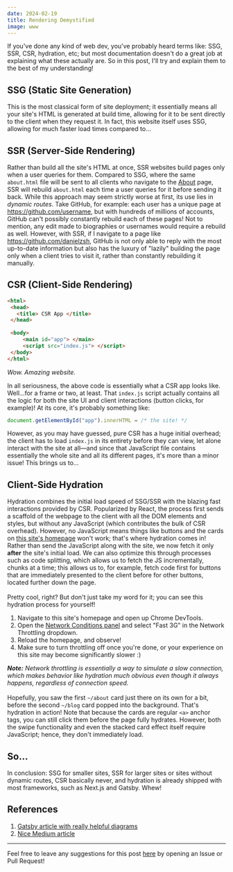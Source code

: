 ```yaml
---
date: 2024-02-19 
title: Rendering Demystified
image: www
---
```

If you've done any kind of web dev, you've probably heard terms like: SSG, SSR, CSR, hydration, etc; but most documentation doesn't do a great job at explaining what these actually are. So in this post, I'll try and explain them to the best of my understanding!
## SSG (Static Site Generation)
This is the most classical form of site deployment; it essentially means all your site's HTML is generated at build time, allowing for it to be sent directly to the client when they request it. In fact, this website itself uses SSG, allowing for much faster load times compared to...
## SSR (Server-Side Rendering)
Rather than build all the site's HTML at once, SSR websites build pages only when a user queries for them. Compared to SSG, where the same `about.html` file will be sent to all clients who navigate to the [About](/about) page, SSR will rebuild `about.html` each time a user queries for it before sending it back. While this approach may seem strictly worse at first, its use lies in *dynamic routes*. Take GitHub, for example: each user has a unique page at https://github.com/username, but with hundreds of millions of accounts, GitHub can't possibly constantly rebuild each of these pages! Not to mention, any edit made to biographies or usernames would require a rebuild as well. However, with SSR, if I navigate to a page like https://github.com/danielzsh, GitHub is not only able to reply with the most up-to-date information but also has the luxury of "lazily" building the page only when a client tries to visit it, rather than constantly rebuilding it manually.
## CSR (Client-Side Rendering)
```html
<html>
 <head>
   <title> CSR App </title>
 </head>
 
 <body>
     <main id="app"> </main>
     <script src="index.js"> </script>
 </body>
</html>
```
*Wow. Amazing website.*

In all seriousness, the above code is essentially what a CSR app looks like. Well...for a frame or two, at least. That `index.js` script actually contains all the logic for both the site UI and client interactions (button clicks, for example)! At its core, it's probably something like: 
```js
document.getElementById("app").innerHTML = /* the site! */
```
However, as you may have guessed, pure CSR has a huge initial overhead; the client has to load `index.js` in its entirety before they can view, let alone interact with the site at all&mdash;and since that JavaScript file contains essentially the whole site and all its different pages, it's more than a minor issue! This brings us to...

## Client-Side Hydration
Hydration combines the initial load speed of SSG/SSR with the blazing fast interactions provided by CSR. Popularized by React, the process first sends a scaffold of the webpage to the client with all the DOM elements and styles, but without any JavaScript (which contributes the bulk of CSR overhead). However, no JavaScript means things like buttons and the cards on [this site's homepage](/) won't work; that's where hydration comes in! Rather than send the JavaScript along with the site, we now fetch it only **after** the site's initial load. We can also optimize this through processes such as code splitting, which allows us to fetch the JS incrementally, chunks at a time; this allows us to, for example, fetch code first for buttons that are immediately presented to the client before for other buttons, located further down the page. 
<br><br>
Pretty cool, right? But don't just take my word for it; you can see this hydration process for yourself! 
1. Navigate to this site's homepage and open up Chrome DevTools.
2. Open the [Network Conditions panel](https://developer.chrome.com/docs/devtools/device-mode/override-user-agent) and select "Fast 3G" in the Network Throttling dropdown.
3. Reload the homepage, and observe!
4. Make sure to turn throttling off once you're done, or your experience on this site may become significantly slower :)

***Note:** Network throttling is essentially a way to simulate a slow connection, which makes behavior like hydration much obvious even though it always happens, regardless of connection speed.*
<br><br>
Hopefully, you saw the first `~/about` card just there on its own for a bit, before the second `~/blog` card popped into the background. That's hydration in action! Note that because the cards are regular `<a>` anchor tags, you can still click them before the page fully hydrates. However, both the swipe functionality and even the stacked card effect itself require JavaScript; hence, they don't immediately load.

## So...
In conclusion: SSG for smaller sites, SSR for larger sites or sites without dynamic routes, CSR basically never, and hydration is already shipped with most frameworks, such as Next.js and Gatsby. Whew!

## References
1. [Gatsby article with really helpful diagrams](https://www.gatsbyjs.com/blog/choosing-the-best-page-rendering-modes-for-your-gatsby-site)
2. [Nice Medium article](https://medium.com/@prashantramnyc/server-side-rendering-ssr-vs-client-side-rendering-csr-vs-pre-rendering-using-static-site-89f2d05182ef)

<hr class="mt-5">
Feel free to leave any suggestions for this post <a href="https://github.com/danielzsh/danielz.sh">here</a> by opening an Issue or Pull Request!